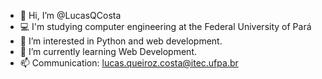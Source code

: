 - 👋 Hi, I’m @LucasQCosta
- :computer: I'm studying computer engineering at the Federal University of Pará
- 👀 I’m interested in Python and web development.
- 🌱 I’m currently learning Web Development.
- 📫 Communication: lucas.queiroz.costa@itec.ufpa.br

<!---
LucasQCosta/LucasQCosta is a ✨ special ✨ repository because its `README.md` (this file) appears on your GitHub profile.
You can click the Preview link to take a look at your changes.
--->
